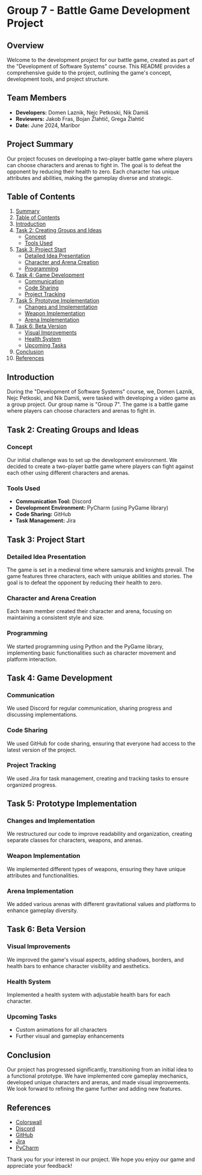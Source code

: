 # Group 7 - Battle Game Development Project

## Overview
Welcome to the development project for our battle game, created as part of the "Development of Software Systems" course. This README provides a comprehensive guide to the project, outlining the game's concept, development tools, and project structure.

## Team Members
- **Developers:** Domen Laznik, Nejc Petkoski, Nik Damiš
- **Reviewers:** Jakob Fras, Bojan Žlahtič, Grega Žlahtič
- **Date:** June 2024, Maribor

## Project Summary
Our project focuses on developing a two-player battle game where players can choose characters and arenas to fight in. The goal is to defeat the opponent by reducing their health to zero. Each character has unique attributes and abilities, making the gameplay diverse and strategic.

## Table of Contents
1. [Summary](#summary)
2. [Table of Contents](#table-of-contents)
3. [Introduction](#introduction)
4. [Task 2: Creating Groups and Ideas](#task-2-creating-groups-and-ideas)
   - [Concept](#concept)
   - [Tools Used](#tools-used)
5. [Task 3: Project Start](#task-3-project-start)
   - [Detailed Idea Presentation](#detailed-idea-presentation)
   - [Character and Arena Creation](#character-and-arena-creation)
   - [Programming](#programming)
6. [Task 4: Game Development](#task-4-game-development)
   - [Communication](#communication)
   - [Code Sharing](#code-sharing)
   - [Project Tracking](#project-tracking)
7. [Task 5: Prototype Implementation](#task-5-prototype-implementation)
   - [Changes and Implementation](#changes-and-implementation)
   - [Weapon Implementation](#weapon-implementation)
   - [Arena Implementation](#arena-implementation)
8. [Task 6: Beta Version](#task-6-beta-version)
   - [Visual Improvements](#visual-improvements)
   - [Health System](#health-system)
   - [Upcoming Tasks](#upcoming-tasks)
9. [Conclusion](#conclusion)
10. [References](#references)

## Introduction
During the "Development of Software Systems" course, we, Domen Laznik, Nejc Petkoski, and Nik Damiš, were tasked with developing a video game as a group project. Our group name is "Group 7". The game is a battle game where players can choose characters and arenas to fight in.

## Task 2: Creating Groups and Ideas

### Concept
Our initial challenge was to set up the development environment. We decided to create a two-player battle game where players can fight against each other using different characters and arenas.

### Tools Used
- **Communication Tool:** Discord
- **Development Environment:** PyCharm (using PyGame library)
- **Code Sharing:** GitHub
- **Task Management:** Jira

## Task 3: Project Start

### Detailed Idea Presentation
The game is set in a medieval time where samurais and knights prevail. The game features three characters, each with unique abilities and stories. The goal is to defeat the opponent by reducing their health to zero.

### Character and Arena Creation
Each team member created their character and arena, focusing on maintaining a consistent style and size.

### Programming
We started programming using Python and the PyGame library, implementing basic functionalities such as character movement and platform interaction.

## Task 4: Game Development

### Communication
We used Discord for regular communication, sharing progress and discussing implementations.

### Code Sharing
We used GitHub for code sharing, ensuring that everyone had access to the latest version of the project.

### Project Tracking
We used Jira for task management, creating and tracking tasks to ensure organized progress.

## Task 5: Prototype Implementation

### Changes and Implementation
We restructured our code to improve readability and organization, creating separate classes for characters, weapons, and arenas.

### Weapon Implementation
We implemented different types of weapons, ensuring they have unique attributes and functionalities.

### Arena Implementation
We added various arenas with different gravitational values and platforms to enhance gameplay diversity.

## Task 6: Beta Version

### Visual Improvements
We improved the game's visual aspects, adding shadows, borders, and health bars to enhance character visibility and aesthetics.

### Health System
Implemented a health system with adjustable health bars for each character.

### Upcoming Tasks
- Custom animations for all characters
- Further visual and gameplay enhancements

## Conclusion
Our project has progressed significantly, transitioning from an initial idea to a functional prototype. We have implemented core gameplay mechanics, developed unique characters and arenas, and made visual improvements. We look forward to refining the game further and adding new features.

## References
- [Colorswall](https://colorswall.com/palette/46696)
- [Discord](https://discord.com/)
- [GitHub](https://github.com/)
- [Jira](https://www.atlassian.com/software/jira)
- [PyCharm](https://www.jetbrains.com/pycharm/)

Thank you for your interest in our project. We hope you enjoy our game and appreciate your feedback!